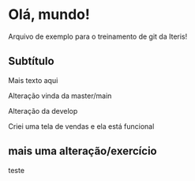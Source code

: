 # Olá, mundo!

Arquivo de exemplo para o treinamento de git da Iteris!

## Subtítulo

Mais texto aqui

Alteração vinda da master/main

Alteração da develop

Criei uma tela de vendas e ela está funcional

## mais uma alteração/exercício

teste